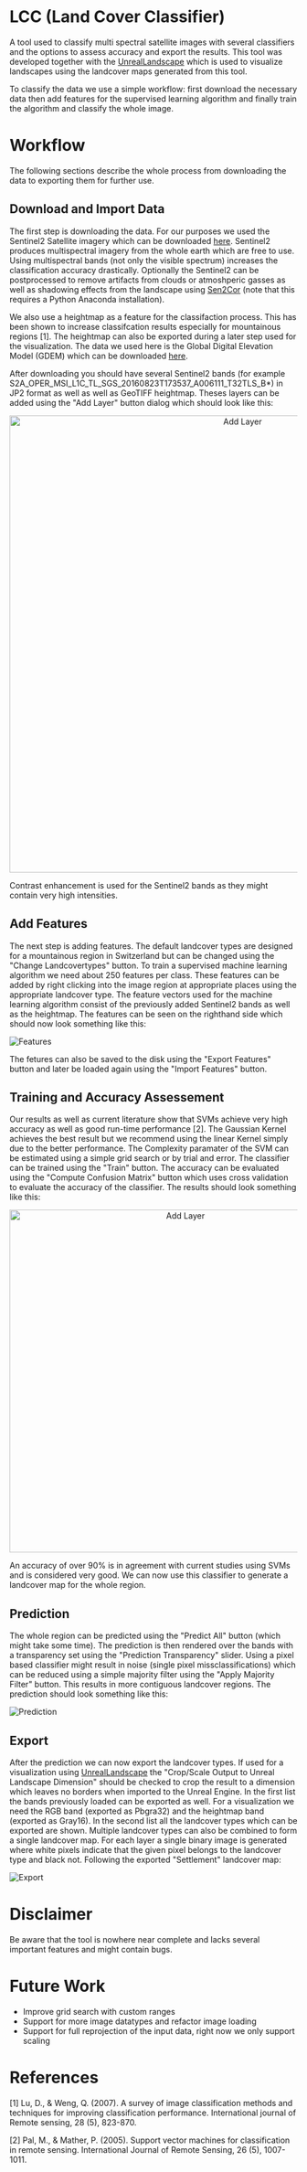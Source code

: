 # LCC (Land Cover Classifier)

A tool used to classify multi spectral satellite images with several classifiers and the options to assess accuracy and export the results. This tool was developed together with the [UnrealLandscape](https://github.com/bneukom/UnrealLandscape) which is used to visualize landscapes using the landcover maps generated from this tool.

To classify the data we use a simple workflow: first download the necessary data then add features for the supervised learning algorithm and finally train the algorithm and classify the whole image.

# Workflow
The following sections describe the whole process from downloading the data to exporting them for further use.

## Download and Import Data
The first step is downloading the data. For our purposes we used the Sentinel2 Satellite imagery which can be downloaded [here](https://scihub.copernicus.eu/dhus/#/home). Sentinel2 produces multispectral imagery from the whole earth which are free to use. Using multispectral bands (not only the visible spectrum) increases the classification accuracy drastically. Optionally the Sentinel2 can be postprocessed to remove artifacts from clouds or atmoshperic gasses as well as shadowing effects from the landscape using [Sen2Cor](http://step.esa.int/main/third-party-plugins-2/sen2cor/) (note that this requires a Python Anaconda installation).

We also use a heightmap as a feature for the classifaction process. This has been shown to increase classifcation results especially for mountainous regions [1]. The heightmap can also be exported during a later step used for the visualization. The data we used here is the Global Digital Elevation Model (GDEM) which can be downloaded [here](https://gdex.cr.usgs.gov/gdex/).

After downloading you should have several Sentinel2 bands (for example S2A_OPER_MSI_L1C_TL_SGS_20160823T173537_A006111_T32TLS_B\*) in JP2 format as well as well as GeoTIFF heightmap. Theses layers can be added using the "Add Layer" button dialog which should look like this:

<p align="center">
   <img src="http://i.imgur.com/ubxfuBx.png" alt="Add Layer" width="800"/>
</p>


Contrast enhancement is used for the Sentinel2 bands as they might contain very high intensities.

## Add Features
The next step is adding features. The default landcover types are designed for a mountainous region in Switzerland but can be changed using the "Change Landcovertypes" button. To train a supervised machine learning algorithm we need about 250 features per class. These features can be added by right clicking into the image region at appropriate places using the appropriate landcover type. The feature vectors used for the machine learning algorithm consist of the previously added Sentinel2 bands as well as the heightmap. The features can be seen on the righthand side which should now look something like this:

![Features](http://i.imgur.com/nayFTu0.jpg)

The fetures can also be saved to the disk using the "Export Features" button and later be loaded again using the "Import Features" button.

## Training and Accuracy Assessement
Our results as well as current literature show that SVMs achieve very high accuracy as well as good run-time performance [2]. The Gaussian Kernel achieves the best result but we recommend using the linear Kernel simply due to the better performance. The Complexity paramater of the SVM can be estimated using a simple grid search or by trial and error. The classifier can be trained using the "Train" button. The accuracy can be evaluated using the "Compute Confusion Matrix" button which uses cross validation to evaluate the accuracy of the classifier. The results should look something like this:

<p align="center">
   <img src="http://i.imgur.com/ykkyFXL.png" alt="Add Layer" width="600"/>
</p>

An accuracy of over 90% is in agreement with current studies using SVMs and is considered very good. We can now use this classifier to generate a landcover map for the whole region.

## Prediction
The whole region can be predicted using the "Predict All" button (which might take some time). The prediction is then rendered over the bands with a transparency set using the "Prediction Transparency" slider. Using a pixel based classifier might result in noise (single pixel missclassifications) which can be reduced using a simple majority filter using the "Apply Majority Filter" button. This results in more contiguous landcover regions. The prediction should look something like this:

![Prediction](http://i.imgur.com/LmP6kgy.jpg)

## Export
After the prediction we can now export the landcover types. If used for a visualization using [UnrealLandscape](https://github.com/bneukom/UnrealLandscape) the "Crop/Scale Output to Unreal Landscape Dimension" should be checked to crop the result to a dimension which leaves no borders when imported to the Unreal Engine. In the first list the bands previously loaded can be exported as well. For a visualization we need the RGB band (exported as Pbgra32) and the heightmap band (exported as Gray16). In the second list all the landcover types which can be exported are shown. Multiple landcover types can also be combined to form a single landcover map. For each layer a single binary image is generated where white pixels indicate that the given pixel belongs to the landcover type and black not. Following the exported "Settlement" landcover map:

![Export](http://i.imgur.com/yBcfoQJ.jpg)

# Disclaimer
Be aware that the tool is nowhere near complete and lacks several important features and might contain bugs.

# Future Work
* Improve grid search with custom ranges
* Support for more image datatypes and refactor image loading
* Support for full reprojection of the input data, right now we only support scaling

# References
[1] Lu, D., & Weng, Q. (2007). A survey of image classification methods and techniques
for improving classification performance. International journal of Remote sensing,
28 (5), 823-870.

[2] Pal, M., & Mather, P. (2005). Support vector machines for classification in remote
sensing. International Journal of Remote Sensing, 26 (5), 1007-1011.
